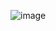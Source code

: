 ![image](https://github.com/VedantRGosavi/prof-web-app/assets/158609604/2f40f802-942f-47e3-b07b-6bb66a61620c)
